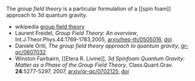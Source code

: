 The _group field theory_ is a particular formulation of a [[spin foam]] approach to 3d quantum gravity.

* wikipedia [group field theory](http://en.wikipedia.org/wiki/Group_field_theory)
* Laurent Freidel, _Group Field Theory: An overview_, 	Int.J.Theor.Phys.44:1769-1783,2005, [arxiv/hep-th/0505016](http://arxiv.org/abs/hep-th/0505016), [doi](http://dx.doi.org/10.1007/s10773-005-8894-1)
* Daniele Oriti, _The group field theory approach to quantum gravity_, [gr-qc/0607032](http://arxiv.org/abs/gr-qc/0607032)
* Winston Fairbairn, [[Etera R. Livine]], _3d Spinfoam Quantum Gravity: Matter as a Phase of the Group Field Theory_, Class.Quant.Grav. __24__:5277-5297, 2007, [arxiv/gr-qc/0702125](http://arxiv.org/abs/gr-qc/0702125), [doi](http://dx.doi.org/10.1088/0264-9381/24/20/021)
